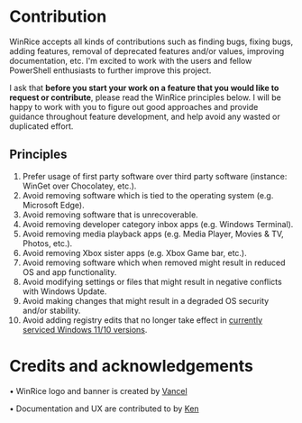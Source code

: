 # Contribution

WinRice accepts all kinds of contributions such as finding bugs, fixing bugs, adding features, removal of deprecated features and/or values, improving documentation, etc. I'm excited to work with the users and fellow PowerShell enthusiasts to further improve this project.

I ask that **before you start your work on a feature that you would like to request or contribute**, please read the WinRice principles below. I will be happy to work with you to figure out good approaches and provide guidance throughout feature development, and help avoid any wasted or duplicated effort.

## Principles

1. Prefer usage of first party software over third party software (instance: WinGet over Chocolatey, etc.).
2. Avoid removing software which is tied to the operating system (e.g. Microsoft Edge).
3. Avoid removing software that is unrecoverable.
4. Avoid removing developer category inbox apps (e.g. Windows Terminal).
5. Avoid removing media playback apps (e.g. Media Player, Movies & TV, Photos, etc.).
6. Avoid removing Xbox sister apps (e.g. Xbox Game bar, etc.).
7. Avoid removing software which when removed might result in reduced OS and app functionality.
8. Avoid modifying settings or files that might result in negative conflicts with Windows Update.
9. Avoid making changes that might result in a degraded OS security and/or stability.
10. Avoid adding registry edits that no longer take effect in [currently serviced Windows 11/10 versions](https://docs.microsoft.com/en-us/windows/release-health/release-information).

# Credits and acknowledgements
<p align="left"> &bull; WinRice logo and banner is created by <a href="https://linktr.ee/vancelmusic">Vancel</a></p>
<p align=left> &bull; Documentation and UX are contributed to by <a href="https://kenharris.xyz/">Ken</a></p>